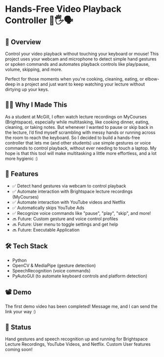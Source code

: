 # Hands-Free Video Playback Controller 🎥🖐️🗣️

## 🌟 Overview
Control your video playback without touching your keyboard or mouse! This project uses your webcam and microphone to detect simple hand gestures or spoken commands and automates playback controls like play/pause, volume, skipping, and more.

Perfect for those moments when you're cooking, cleaning, eating, or elbow-deep in a project and just want to keep watching your lecture without dirtying up your keys.

## 🙋‍♀️ Why I Made This
As a student at McGill, I often watch lecture recordings on MyCourses (Brightspace), especially while multitasking, like cooking dinner, eating, cleaning, or taking notes. But whenever I wanted to pause or skip back in the lecture, I’d find myself scrambling with messy hands or running across the room to reach the keyboard.
So I decided to build a hands-free controller that lets me (and other students) use simple gestures or voice commands to control playback, without ever needing to touch a laptop. My hope is that this tool will make multitasking a little more effortless, and a lot more hygienic :)

## 🎯 Features
- ✅ Detect hand gestures via webcam to control playback
- ✅ Automate interaction with Brightspace lecture recordings (MyCourses)
- ✅ Automate interaction with YouTube videos and Netflix
- ✅ Automatically skips YouTube Ads
- ✅ Recognize voice commands like "pause", "play", "skip", and more!
- 🔜 Future: Custom gesture and voice control profiles
- 🔜 Future: User menu to toggle settings and get help
- 🔜 Future: Executable Application

## 🛠️ Tech Stack
- Python
- OpenCV & MediaPipe (gesture detection)
- SpeechRecognition (voice commands)
- PyAutoGUI (to automate keyboard controls and platform detection)

## 📽️ Demo
The first demo video has been completed! Message me, and I can send the link your way :) 

## 📌 Status
Hand gestures and speech recognition up and running for Brightspace Lecture Recordings, YouTube Videos, and Netflix. Custom User features coming soon!
